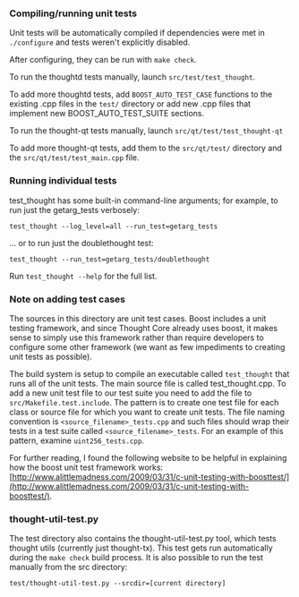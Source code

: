 ### Compiling/running unit tests

Unit tests will be automatically compiled if dependencies were met in `./configure`
and tests weren't explicitly disabled.

After configuring, they can be run with `make check`.

To run the thoughtd tests manually, launch `src/test/test_thought`.

To add more thoughtd tests, add `BOOST_AUTO_TEST_CASE` functions to the existing
.cpp files in the `test/` directory or add new .cpp files that
implement new BOOST_AUTO_TEST_SUITE sections.

To run the thought-qt tests manually, launch `src/qt/test/test_thought-qt`

To add more thought-qt tests, add them to the `src/qt/test/` directory and
the `src/qt/test/test_main.cpp` file.

### Running individual tests

test_thought has some built-in command-line arguments; for
example, to run just the getarg_tests verbosely:

    test_thought --log_level=all --run_test=getarg_tests

... or to run just the doublethought test:

    test_thought --run_test=getarg_tests/doublethought

Run `test_thought --help` for the full list.

### Note on adding test cases

The sources in this directory are unit test cases.  Boost includes a
unit testing framework, and since Thought Core already uses boost, it makes
sense to simply use this framework rather than require developers to
configure some other framework (we want as few impediments to creating
unit tests as possible).

The build system is setup to compile an executable called `test_thought`
that runs all of the unit tests.  The main source file is called
test_thought.cpp. To add a new unit test file to our test suite you need 
to add the file to `src/Makefile.test.include`. The pattern is to create 
one test file for each class or source file for which you want to create 
unit tests.  The file naming convention is `<source_filename>_tests.cpp` 
and such files should wrap their tests in a test suite 
called `<source_filename>_tests`. For an example of this pattern, 
examine `uint256_tests.cpp`.

For further reading, I found the following website to be helpful in
explaining how the boost unit test framework works:
[http://www.alittlemadness.com/2009/03/31/c-unit-testing-with-boosttest/](http://www.alittlemadness.com/2009/03/31/c-unit-testing-with-boosttest/).

### thought-util-test.py

The test directory also contains the thought-util-test.py tool, which tests thought utils (currently just thought-tx). This test gets run automatically during the `make check` build process. It is also possible to run the test manually from the src directory:

```
test/thought-util-test.py --srcdir=[current directory]

```